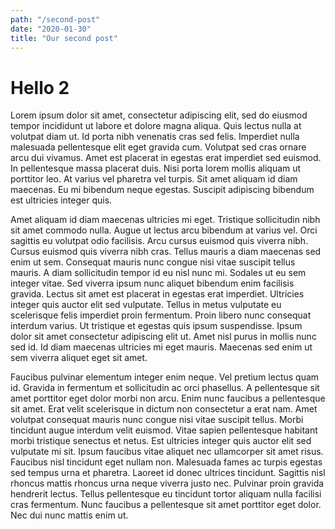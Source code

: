 ```yaml
---
path: "/second-post"
date: "2020-01-30"
title: "Our second post"
---
```


# Hello 2

Lorem ipsum dolor sit amet, consectetur adipiscing elit, sed do eiusmod tempor incididunt ut labore et dolore magna aliqua. Quis lectus nulla at volutpat diam ut. Id porta nibh venenatis cras sed felis. Imperdiet nulla malesuada pellentesque elit eget gravida cum. Volutpat sed cras ornare arcu dui vivamus. Amet est placerat in egestas erat imperdiet sed euismod. In pellentesque massa placerat duis. Nisi porta lorem mollis aliquam ut porttitor leo. At varius vel pharetra vel turpis. Sit amet aliquam id diam maecenas. Eu mi bibendum neque egestas. Suscipit adipiscing bibendum est ultricies integer quis.

Amet aliquam id diam maecenas ultricies mi eget. Tristique sollicitudin nibh sit amet commodo nulla. Augue ut lectus arcu bibendum at varius vel. Orci sagittis eu volutpat odio facilisis. Arcu cursus euismod quis viverra nibh. Cursus euismod quis viverra nibh cras. Tellus mauris a diam maecenas sed enim ut sem. Consequat mauris nunc congue nisi vitae suscipit tellus mauris. A diam sollicitudin tempor id eu nisl nunc mi. Sodales ut eu sem integer vitae. Sed viverra ipsum nunc aliquet bibendum enim facilisis gravida. Lectus sit amet est placerat in egestas erat imperdiet. Ultricies integer quis auctor elit sed vulputate. Tellus in metus vulputate eu scelerisque felis imperdiet proin fermentum. Proin libero nunc consequat interdum varius. Ut tristique et egestas quis ipsum suspendisse. Ipsum dolor sit amet consectetur adipiscing elit ut. Amet nisl purus in mollis nunc sed id. Id diam maecenas ultricies mi eget mauris. Maecenas sed enim ut sem viverra aliquet eget sit amet.

Faucibus pulvinar elementum integer enim neque. Vel pretium lectus quam id. Gravida in fermentum et sollicitudin ac orci phasellus. A pellentesque sit amet porttitor eget dolor morbi non arcu. Enim nunc faucibus a pellentesque sit amet. Erat velit scelerisque in dictum non consectetur a erat nam. Amet volutpat consequat mauris nunc congue nisi vitae suscipit tellus. Morbi tincidunt augue interdum velit euismod. Vitae sapien pellentesque habitant morbi tristique senectus et netus. Est ultricies integer quis auctor elit sed vulputate mi sit. Ipsum faucibus vitae aliquet nec ullamcorper sit amet risus. Faucibus nisl tincidunt eget nullam non. Malesuada fames ac turpis egestas sed tempus urna et pharetra. Laoreet id donec ultrices tincidunt. Sagittis nisl rhoncus mattis rhoncus urna neque viverra justo nec. Pulvinar proin gravida hendrerit lectus. Tellus pellentesque eu tincidunt tortor aliquam nulla facilisi cras fermentum. Nunc faucibus a pellentesque sit amet porttitor eget dolor. Nec dui nunc mattis enim ut.